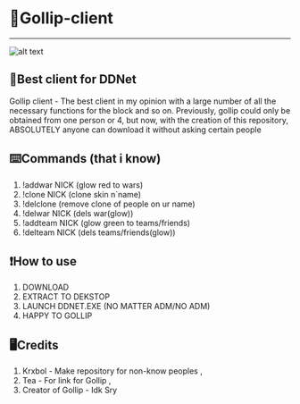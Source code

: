 #                                  🤑Gollip-client
------------------------------
![alt text](https://i.pinimg.com/736x/96/c3/46/96c34662560d5f66ac277eb78e8b9e2b--letter-g-type-design.jpg)

🔐Best client for DDNet
------------------------------
Gollip client - The best client in my opinion with a large number of all the necessary functions for the block and so on. Previously, gollip could only be obtained from one person or 4, but now, with the creation of this repository, ABSOLUTELY anyone can download it without asking certain people

⌨️Commands (that i know)
------------------------------
1. !addwar NICK (glow red to wars)
2. !clone NICK (clone skin n`name)
3. !delclone (remove clone of people on ur name)
4. !delwar NICK (dels war(glow))
5. !addteam NICK (glow green to teams/friends)
6. !delteam NICK (dels teams/friends(glow))

❗How to use
------------------------------
1. DOWNLOAD
2. EXTRACT TO DEKSTOP
3. LAUNCH DDNET.EXE (NO MATTER ADM/NO ADM)
4. HAPPY TO GOLLIP

🖥️Credits
-------------------------------
1. Krxbol - Make repository for non-know peoples ,
2. Tea - For link for Gollip ,
3. Creator of Gollip - Idk Sry
